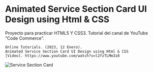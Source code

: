 # Animated Service Section Card UI Design using Html & CSS

Proyecto para practicar HTML5 Y CSS3. Tutorial del canal de YouTube “Code Commerce”.

```
Online Tutorials. (2023, 12 Enero). 
Animated Service Section Card UI Design using Html & CSS
[Video]. https://www.youtube.com/watch?v=l2fzTLMm3z8
```

![Service Section Card](https://user-images.githubusercontent.com/121243656/212372062-6ee3ce32-5b9b-44cc-a6a9-f3698c8ab568.gif)
